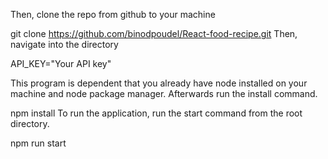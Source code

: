 

Then, clone the repo from github to your machine

git clone https://github.com/binodpoudel/React-food-recipe.git
Then, navigate into the directory


API_KEY="Your API key"

This program is dependent that you already have node installed on your machine and node package manager. Afterwards run the install command.

npm install
To run the application, run the start command from the root directory.

npm run start
